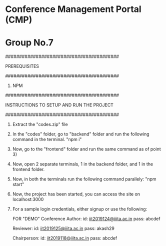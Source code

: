 # Conference Management Portal (CMP)

# Group No.7

#########################################

PREREQUISITES

######################################### 

1) NPM


#########################################

INSTRUCTIONS TO SETUP AND RUN THE PROJECT

######################################### 


1) Extract the "codes.zip" file
2) In the "codes" folder, go to "backend" folder and run the following 
   command in the terminal.
	"npm i" 
3) Now, go to the "frontend" folder and run the same command as of point 3)

4) Now, open 2 separate terminals, 1 in the backend folder, and 1 in the frontend folder.
5) Now, in both the terminals run the following command parallely:
	"npm start"

6) Now, the project has been started, you can access the site on localhost:3000 

7) For a sample login credentials, either signup or use the following:
   
   FOR "DEMO" Conference
   Author: 
   id: iit2019124@iiita.ac.in
   pass: abcdef

   Reviewer:
   id: iit2019125@iiita.ac.in
   pass: akash29

   Chairperson:
   id: iit2019118@iiita.ac.in
   pass: abcdef 
